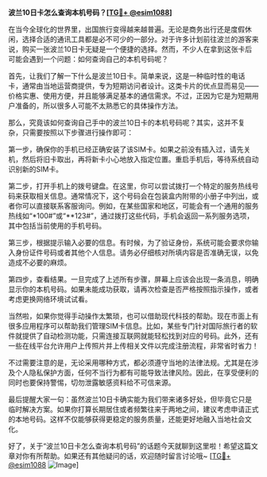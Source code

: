 **波兰10日卡怎么查询本机号码？[[TG💪+ @esim1088](https://t.me/s/esim1088)]**

在当今全球化的世界里，出国旅行变得越来越普遍。无论是商务出行还是度假休闲，选择合适的通讯工具都是必不可少的一部分。对于许多计划前往波兰的游客来说，购买一张波兰10日卡无疑是一个便捷的选择。然而，不少人在拿到这张卡后可能会遇到一个问题：如何查询自己的本机号码呢？

首先，让我们了解一下什么是波兰10日卡。简单来说，这是一种临时性的电话卡，通常由当地运营商提供，专为短期访问者设计。这类卡片的优点显而易见——价格实惠、使用方便，并且能够满足基本的通信需求。不过，正因为它是为短期用户准备的，所以很多人可能不太熟悉它的具体操作方法。

那么，究竟该如何查询自己手中的波兰10日卡的本机号码呢？其实，这并不复杂，只需要按照以下步骤进行操作即可：

第一步，确保你的手机已经正确安装了该SIM卡。如果之前没有插入过，请先关机，然后将旧卡取出，再将新卡小心地放入指定位置。重启手机后，等待系统自动识别新的SIM卡。

第二步，打开手机上的拨号键盘。在这里，你可以尝试拨打一个特定的服务热线号码来获取相关信息。通常情况下，这个号码会在包装盒内附带的小册子中列出，或者你可以直接联系客服询问。例如，在某些国家和地区，可能会有一个通用的服务热线如“*100#”或“**123#”，通过拨打这些代码，手机会返回一系列服务选项，其中包括当前使用的手机号码。

第三步，根据提示输入必要的信息。有时候，为了验证身份，系统可能会要求你输入身份证件号码或者其他个人信息。请务必仔细核对所填内容是否准确无误，以免造成不必要的麻烦。

第四步，查看结果。一旦完成了上述所有步骤，屏幕上应该会出现一条消息，明确显示你的本机号码。如果未能成功获取，请再次检查是否严格按照指示操作，或者考虑更换网络环境试试看。

当然啦，如果你觉得手动操作太繁琐，也可以借助现代科技的帮助。现在市面上有很多应用程序可以帮助我们管理SIM卡信息。比如，某些专门针对国际旅行者的软件就提供了自动检测功能，只需连接互联网就能轻松找到对应的号码。此外，还有一些在线平台允许用户上传照片并上传相关文件以完成注册流程，非常省时省力！

不过需要注意的是，无论采用哪种方式，都必须遵守当地的法律法规。尤其是在涉及个人隐私保护方面，任何不当行为都有可能导致法律风险。因此，在享受便利的同时也要保持警惕，切勿泄露敏感资料给不可信来源。

最后提醒大家一句：虽然波兰10日卡确实能为我们带来诸多好处，但毕竟它只是临时解决方案。如果你打算长期居住或者频繁往来于两地之间，建议考虑申请正式的本地号码。这样不仅能够获得更稳定的服务质量，还能更好地融入当地社会文化。

好了，关于“波兰10日卡怎么查询本机号码”的话题今天就聊到这里啦！希望这篇文章对你有所帮助。如果还有其他疑问的话，欢迎随时留言讨论哦~ [[TG💪+ @esim1088](https://t.me/s/esim1088) ![Image](https://i.postimg.cc/4NQfJmqS/Snipaste-2025-05-13-00-14-12.png)]